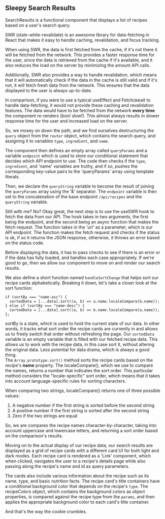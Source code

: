 ## __Sleepy Search Results__

SearchResults is a functional component that displays a list of recipes based on a user's search query.

SWR (stale-while-revalidate) is an awesome library for data-fetching in React that makes it easy to handle caching, revalidation, and focus tracking.

When using SWR, the data is first fetched from the cache, if it's not there it will be fetched from the network. This provides a faster response time for the user, since the data is retrieved from the cache if it's available, and it also reduces the load on the server by minimizing the amount API calls.

Additionally, SWR also provides a way to handle revalidation, which means that it will automatically check if the data in the cache is still valid and if it's not, it will fetch fresh data from the network. This ensures that the data displayed to the user is always up-to-date.

In comparison, if you were to use a typical useEffect and Fetch/await to handle data-fetching, it would not provide these caching and revalidation features. The data would have to be fetched from the network __every time__ the component re-renders (boo! slow!). This almost always results in slower response time for the user and increased load on the server.

So, we mosey on down the path, and we find ourselves destructuring the `query` object from the `router` object, which contains the search query, and assigning it to variables `type`, `ingredient`, and `name`.

The component then defines an empty array called `queryParams` and a variable `endpoint` which is used to store our conditional statement that decides which API endpoint to use. The code then checks if the `type`, `ingredient`, and 'name' variables are truthy, and if so, pushes the corresponding key-value pairs to the 'queryParams' array using template literals.

Then, we declare the `queryString` variable to become the result of joining the `queryParams` array using the '&' separator. The `endpoint` variable is then set to the concatenation of the base endpoint `/api/recipes` and the `queryString` variable.

Still with me? No? Okay great, the next step is to use the useSWR hook to fetch the data from our API. The hook takes in two arguments, the first being the endpoint, and the second being an async function that makes the fetch request. The function takes in the 'url' as a parameter, which is our API endpoint. The function makes the fetch request and checks if the status is ok, if so it returns the JSON response, otherwise, it throws an error based on the status code.

Before displaying the data, it has to pass checks to see if there is an error or if the data has fully loaded, and handles each case appropriately. If we're good to go, then we allow our component to move on and render our search results. 

We also define a short function named `handleSortChange` that helps sort our recipe cards alphabetically. Breaking it down, let's take a closer look at the sort function:

```
if (sortBy === "name-asc") {
  sortedData = [...data].sort((a, b) => a.name.localeCompare(b.name));
} else if (sortBy === "name-desc") {
  sortedData = [...data].sort((a, b) => b.name.localeCompare(a.name));
};
```

sortBy is a state, which is used to hold the current state of our data. In other words, it tracks what sort order the recipe cards are currently in and allows us to freely switch that order without refreshing the page. Our `sortedData` variable is an empty variable that is filled with our fetched recipe data. This allows us to work with the recipe data, in this case sort it, without altering the original data. Less potential for data drama, which is always a good thing. 
<br/>
The `Array.prototype.sort()` method sorts the recipe cards based on the recipe's __name__ property. The localeCompare(), which we use to compare the names, returns a number that indicates the sort order. This particular method considers the "locale-specific" sort order, which means that it takes into account language-specific rules for sorting characters.

When comparing two strings, localeCompare() returns one of three possible values:
  1. A negative number if the first string is sorted before the second string
  2. A positive number if the first string is sorted after the second string
  3. Zero if the two strings are equal

So, we are compares the recipe names character-by-character, taking into account uppercase and lowercase letters, and returning a sort order based on the comparison's results.

Moving on to the actual display of our recipe data, our search results are displayed as a grid of recipe cards with a different card UI for both light and dark modes. Each recipe card is rendered as a 'Link' component, which when clicked, navigates the user to a recipe's details page while also passing along the recipe's name and id as query parameters. 

The cards also include various information about the recipe such as its name, type, and basic nutrition facts. The recipe card's title containers have a conditional background color that depends on the recipe's `type`. The recipeColors object, which contains the background colors as object properties, is compared against the recipe type from the `params`, and then applies the appropriate background color to each card's title container.

And that's the way the cookie crumbles.
